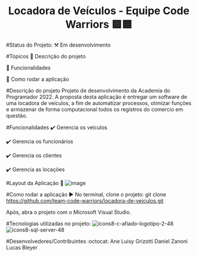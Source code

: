 <h1 align="center"> Locadora de Veículos - Equipe Code Warriors 🟨🟦 </h1>
       
#Status do Projeto: ⚒ Em desenvolvimento

#Tópicos
🔹 Descrição do projeto

🔹 Funcionalidades

🔹 Como rodar a aplicação

#Descrição do projeto
Projeto de desenvolvimento da Academia do Programador 2022. A proposta desta aplicação é entregar um software de uma locadora de veículos, a fim de automatizar processos, otimizar funções e armazenar de forma computacional todos os registros do comercio em questão. 

#Funcionalidades
✔️ Gerencia os veículos

✔️ Gerencia os funcionários

✔️ Gerencia os clientes

✔️ Gerencia as locações

#Layout da Aplicação 💨
![image](https://user-images.githubusercontent.com/85200696/177006577-72d0d50e-8009-456c-a384-b9013df3ab65.png)


#Como rodar a aplicação ▶️
No terminal, clone o projeto:
git clone https://github.com/team-code-warriors/locadora-de-veiculos.git

Após, abra o projeto com o Microsoft Visual Studio.


#Tecnologias utilizadas no projeto:
![icons8-c-afiado-logotipo-2-48](https://user-images.githubusercontent.com/85200696/177006773-58b320bc-0a84-4c99-b0f6-4ed7324ec3c0.png)
![icons8-sql-server-48](https://user-images.githubusercontent.com/85200696/177006790-4da79574-3dc6-4fc9-aa1a-2efa0ffa14c1.png)


#Desenvolvedores/Contribuintes :octocat:
Ane Luisy Grizotti
Daniel Zanoni
Lucas Bleyer

